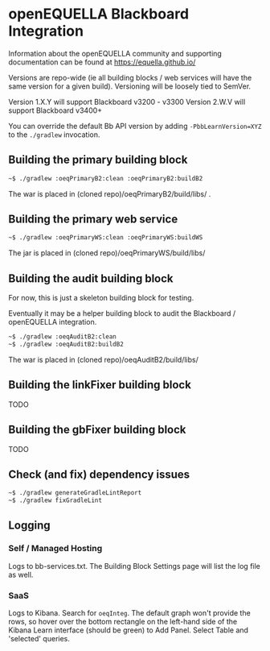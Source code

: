 # openEQUELLA Blackboard Integration

Information about the openEQUELLA community and supporting documentation can be found at https://equella.github.io/

Versions are repo-wide (ie all building blocks / web services will have the same version for a given build).  Versioning will be loosely tied to SemVer.

Version 1.X.Y will support Blackboard v3200 - v3300
Version 2.W.V will support Blackboard v3400+

You can override the default Bb API version by adding `-PbbLearnVersion=XYZ` to the `./gradlew` invocation.

## Building the primary building block
```bash
~$ ./gradlew :oeqPrimaryB2:clean :oeqPrimaryB2:buildB2
```
The war is placed in (cloned repo)/oeqPrimaryB2/build/libs/ .

## Building the primary web service
```bash
~$ ./gradlew :oeqPrimaryWS:clean :oeqPrimaryWS:buildWS
```
The jar is placed in (cloned repo)/oeqPrimaryWS/build/libs/

## Building the audit building block
For now, this is just a skeleton building block for testing.

Eventually it may be a helper building block to audit the Blackboard / openEQUELLA integration.

```bash
~$ ./gradlew :oeqAuditB2:clean
~$ ./gradlew :oeqAuditB2:buildB2
```
The war is placed in (cloned repo)/oeqAuditB2/build/libs/

## Building the linkFixer building block
TODO

## Building the gbFixer building block
TODO

## Check (and fix) dependency issues
```bash
~$ ./gradlew generateGradleLintReport
~$ ./gradlew fixGradleLint
```

## Logging
### Self / Managed Hosting
Logs to bb-services.txt.  The Building Block Settings page will list the log file as well.

### SaaS
Logs to Kibana.  Search for `oeqInteg`.  The default graph won't provide the rows, so hover over the bottom rectangle on the left-hand side of the Kibana Learn interface (should be green) to Add Panel.  Select Table and 'selected' queries.  
